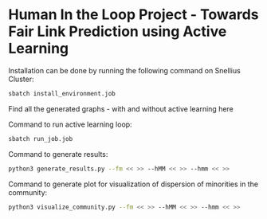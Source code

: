 # Human In the Loop Project - Towards Fair Link Prediction using Active Learning

Installation can be done by running the following command on Snellius Cluster:
```bash
sbatch install_environment.job
```
Find all the generated graphs - with and without active learning here

Command to run active learning loop:
```bash
sbatch run_job.job
```

Command to generate results:
```bash
python3 generate_results.py --fm << >> --hMM << >> --hmm << >>
```

Command to generate plot for visualization of dispersion of minorities in the community:
```bash
python3 visualize_community.py --fm << >> --hMM << >> --hmm << >>
```
